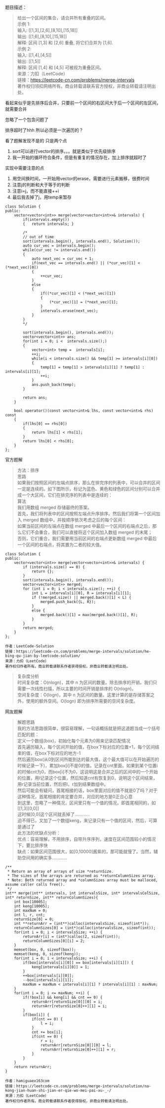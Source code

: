题目描述：
> 给出一个区间的集合，请合并所有重叠的区间。    
示例 1:       
输入: [[1,3],[2,6],[8,10],[15,18]]       
输出: [[1,6],[8,10],[15,18]]       
解释: 区间 [1,3] 和 [2,6] 重叠, 将它们合并为 [1,6].       
示例 2:       
输入: [[1,4],[4,5]]      
输出: [[1,5]]             
解释: 区间 [1,4] 和 [4,5] 可被视为重叠区间。       
来源：力扣（LeetCode）       
链接：https://leetcode-cn.com/problems/merge-intervals      
著作权归领扣网络所有。商业转载请联系官方授权，非商业转载请注明出处。      

看起来似乎是先排序后合并，只要前一个区间的右区间大于后一个区间的左区间，就需要合并

忽略了一个包含问题了

排序超时了hhh
所以必须是一次遍历的？

看了题解发现不是的
只是两个点
1. sort可以进行vector的排序。。。就是类似于优先级排序
2. 我一开始的循环符合条件，但是有重复的情况存在，加上排序就超时了

实现中需要注意的点
1. 用空间换时间，一开始用vector的erase，需要进行元素搬移，很费时间
2. 注意j的判断和大于等于的判断
3. 注意i=j，而不能直接++i
4. 最后我去掉了j，用temp来暂存

```
class Solution {
public:
    vector<vector<int>> merge(vector<vector<int>>& intervals) {
        if(intervals.empty())
        {   return intervals; }
        
        /*
        // out of time
        sort(intervals.begin(), intervals.end(), Solution());
        auto cur_vec = intervals.begin();
        while(cur_vec != intervals.end())
        {
            auto next_vec = cur_vec + 1;
            if(next_vec == intervals.end() || (*cur_vec)[1] < (*next_vec)[0])
            {
                ++cur_vec;
            }
            else 
            {
                if((*cur_vec)[1] < (*next_vec)[1])
                {
                    (*cur_vec)[1] = (*next_vec)[1];
                }
                intervals.erase(next_vec);
            }
        }
        */
        
        sort(intervals.begin(), intervals.end());
        vector<vector<int>> ans;
        for(int i = 0; i <  intervals.size();)
        {
            vector<int> temp =  intervals[i];
            ++i;
            while(i < intervals.size() && temp[1] >= intervals[i][0])
            {
                temp[1] = temp[1] > intervals[i][1] ? temp[1] : intervals[i][1];
                ++i;
            }
            ans.push_back(temp);
        }
        
        return ans;
    }
    
    bool operator()(const vector<int>& lhs, const vector<int>& rhs) const
    {
        if(lhs[0] == rhs[0])
        {
            return lhs[1] < rhs[1];
        }
        return lhs[0] < rhs[0];
    }
};
```

官方题解
> 方法：排序  
思路  
如果我们按照区间的左端点排序，那么在排完序的列表中，可以合并的区间一定是连续的。如下图所示，标记为蓝色、黄色和绿色的区间分别可以合并成一个大区间，它们在排完序的列表中是连续的：  
算法    
我们用数组 merged 存储最终的答案。       
首先，我们将列表中的区间按照左端点升序排序。然后我们将第一个区间加入 merged 数组中，并按顺序依次考虑之后的每个区间：       
如果当前区间的左端点在数组 merged 中最后一个区间的右端点之后，那么它们不会重合，我们可以直接将这个区间加入数组 merged 的末尾；     
否则，它们重合，我们需要用当前区间的右端点更新数组 merged 中最后一个区间的右端点，将其置为二者的较大值。     
```
class Solution {
public:
    vector<vector<int>> merge(vector<vector<int>>& intervals) {
        if (intervals.size() == 0) {
            return {};
        }
        sort(intervals.begin(), intervals.end());
        vector<vector<int>> merged;
        for (int i = 0; i < intervals.size(); ++i) {
            int L = intervals[i][0], R = intervals[i][1];
            if (!merged.size() || merged.back()[1] < L) {
                merged.push_back({L, R});
            }
            else {
                merged.back()[1] = max(merged.back()[1], R);
            }
        }
        return merged;
    }
};

作者：LeetCode-Solution
链接：https://leetcode-cn.com/problems/merge-intervals/solution/he-bing-qu-jian-by-leetcode-solution/
来源：力扣（LeetCode）
著作权归作者所有。商业转载请联系作者获得授权，非商业转载请注明出处。
```
> 复杂度分析        
时间复杂度：O(nlogn)，其中 n 为区间的数量。除去排序的开销，我们只需要一次线性扫描，所以主要的时间开销是排序的 O(nlogn)。      
空间复杂度：O(logn)，其中 n 为区间的数量。这里计算的是存储答案之外，使用的额外空间。O(logn) 即为排序所需要的空间复杂度。    

网友题解             
> 解题思路  
我的方法思路很简单，很容易理解，一句话概括就是把这道题当成一个括号匹配的题：      
定义一个数组(box)，初始化每个元素为0用来记录匹配情况        
首先遍历输入，每个区间开始的值，在box下标对应的位置+1，每个区间结束的值，在box下标对应的地方-1      
然后遍历box(从0到区间所能到达的最大值，这个最大值可以在开始遍历的时候记录一下)，累加box[i]不是0的值，记录在cnt里面。如果到某个位置i的时候cnt为0，而box[i]不为0，这说明这是合并之后的区间中的一个开始的位置，用l记录这个位置，然后知道cnt有恢复到0，说明这个区间结束，用r记录当前位置，然后把l，r加到结果数组中。  
然后可能会有疑问，首尾相接的话，box里面对应的值不就是0了吗？对于这种情况，首尾相接的肯定要合并，对应的地方是0正合心意       
到这里，忽略了一种情况，区间里只有一个值的情况，即首尾相同的，如[[1,3][0,0]]       
这时候[0,0]这个区间就丢掉了…………       
迫不得已，又加了一个数组keng，来记录只有一个值的区间，然后，可算是通过了       
此方法的优缺点分析：      
优点：容易理解，不用排序，自带升序序列，速度在区间范围较小的情况下，要比排序快        
缺点：如果区间范围很大，如[0,10000]酱紫的，那可能就慢了。当然，辅助空间用的确实多…………     
```
/**
 * Return an array of arrays of size *returnSize.
 * The sizes of the arrays are returned as *returnColumnSizes array.
 * Note: Both returned array and *columnSizes array must be malloced, assume caller calls free().
 */
int** merge(int** intervals, int intervalsSize, int* intervalsColSize, int* returnSize, int** returnColumnSizes){
    int box[10005];
    int keng[10005];
    int maxNum = 0;
    int l, r, cnt;
    returnSize[0] = 0;
    int **returnArr = (int**)calloc(intervalsSize, sizeof(int*));
    returnColumnSizes[0] = (int*)calloc(intervalsSize, sizeof(int));
    for(int i = 0; i < intervalsSize; ++i) {
        returnArr[i] = (int*)calloc(2, sizeof(int));
        returnColumnSizes[0][i] = 2;
    }
    memset(box, 0, sizeof(box));
    memset(keng, 0, sizeof(keng));
    for(int i = 0; i < intervalsSize; ++i) {
        if(box[intervals[i][0]] == box[intervals[i][1]]) {
            keng[intervals[i][0]] = 1;
        }
        ++box[intervals[i][0]];
        --box[intervals[i][1]];
        maxNum = maxNum < intervals[i][1] ? intervals[i][1] : maxNum;
    }
    for(int i = 0; i <= maxNum; ++i) {
        if(!box[i] && keng[i] && cnt == 0) {
            returnArr[returnSize[0]][0] = i;
            returnArr[returnSize[0]++][1] = i;
        }
        if(box[i]) {
            if(cnt == 0) {
                l = i;
            }
            cnt += box[i];
            if(cnt == 0) {
                r = i;
                returnArr[returnSize[0]][0] = l;
                returnArr[returnSize[0]++][1] = r;
            }
        }
    }
    return returnArr;
}

作者：hamiguaex163com
链接：https://leetcode-cn.com/problems/merge-intervals/solution/na-kong-jian-huan-shi-jian-er-qie-wo-mei-pai-xu-_-/
来源：力扣（LeetCode）
著作权归作者所有。商业转载请联系作者获得授权，非商业转载请注明出处。
```
